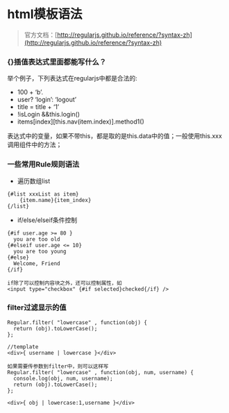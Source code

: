 # html模板语法

> 官方文档：[http://regularjs.github.io/reference/?syntax-zh](http://regularjs.github.io/reference/?syntax-zh)

### {}插值表达式里面都能写什么？

举个例子，下列表达式在regularjs中都是合法的:

* 100 + ‘b’.
* user? ‘login’: ‘logout’
* title = title + ‘1’
* !isLogin &&this.login\(\)
* items\[index\]\[this.nav\(item.index\)\].method1\(\)

表达式中的变量，如果不带this，都是取的是this.data中的值；一般使用this.xxx调用组件中的方法；

### 一些常用Rule规则语法

* 遍历数组list

```
{#list xxxList as item}
    {item.name}{item_index}
{/list}
```

* if/else/elseif条件控制

```
{#if user.age >= 80 }
  you are too old
{#elseif user.age <= 10}
  you are too young
{#else}
  Welcome, Friend
{/if}

if除了可以控制内容块之外，还可以控制属性，如
<input type="checkbox" {#if selected}checked{/if} />
```

### filter过滤显示的值

```
Regular.filter( "lowercase" , function(obj) {
  return (obj).toLowerCase();
};

//template
<div>{ username | lowercase }</div>

如果需要传参数到filter中，则可以这样写
Regular.filter( "lowercase" , function(obj, num, username) {
  console.log(obj, num, username);
  return (obj).toLowerCase();
};

<div>{ obj | lowercase:1,username }</div>
```



